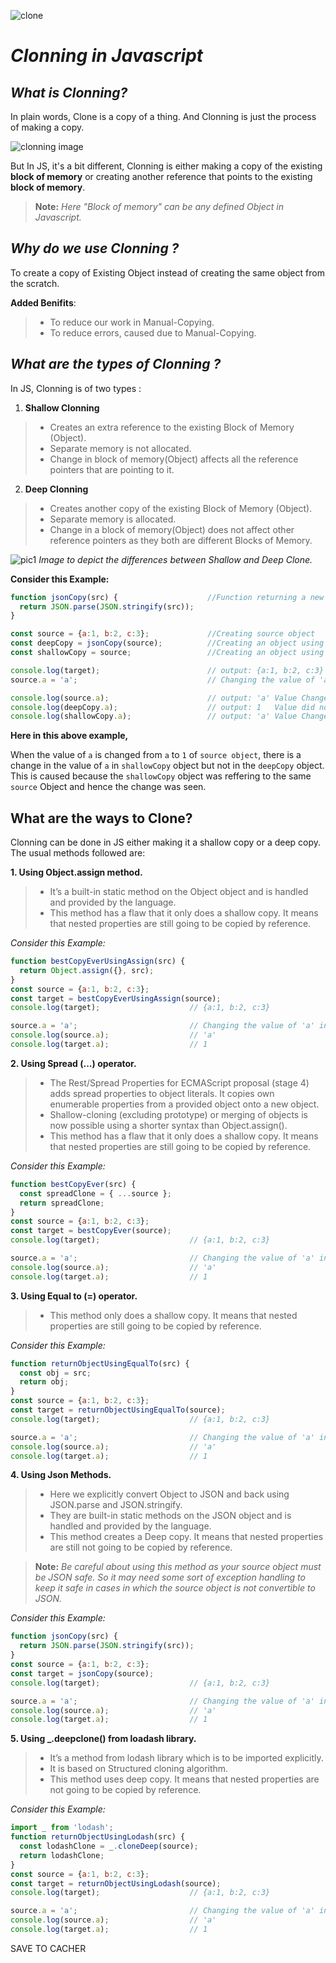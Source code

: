 ![clone](https://miro.medium.com/max/2400/1*ZXPmfUIwyW8RgeTChDfThg.png)

# **_Clonning in Javascript_**

## **_What is Clonning?_**

In plain words, Clone is a copy of a thing. And Clonning is just the process of making a copy.

![clonning image](https://encrypted-tbn0.gstatic.com/images?q=tbn:ANd9GcQ3R9oK71bTLk1aAafluUW3nbj7I9v8OKnpWuUnEggD45J8WKSl&s)

But In JS, it's a bit different, 
Clonning is either making a copy of the existing **block of memory** or creating another reference that points to the existing **block of memory**.

> **Note:** _Here "Block of memory" can be any defined Object in Javascript._

## **_Why do we use Clonning ?_**

To create a copy of Existing Object instead of creating the same object from the scratch.

**Added Benifits**:

>* To reduce our work in Manual-Copying.
>* To reduce errors, caused due to Manual-Copying.

## **_What are the types of Clonning ?_**

In JS, Clonning is of two types :

1. **Shallow Clonning**

>* Creates an extra reference to the existing Block of Memory (Object).
>* Separate memory is not allocated.
>* Change in block of memory(Object) affects all the reference pointers that are pointing to it.

2. **Deep Clonning**
>* Creates another copy of the existing Block of Memory (Object).
>* Separate memory is allocated.
>* Change in a block of memory(Object) does not affect other reference pointers as they both are different Blocks of Memory.

![pic1](https://miro.medium.com/max/488/0*RGt-o4ovYiIt_9nS.)
_Image to depict the differences between Shallow and Deep Clone._

**Consider this Example:**
```js
function jsonCopy(src) {                    //Function returning a new object copied using src object
  return JSON.parse(JSON.stringify(src));
}

const source = {a:1, b:2, c:3};             //Creating source object
const deepCopy = jsonCopy(source);          //Creating an object using deep Clone.
const shallowCopy = source;                 //Creating an object using shallow Clone.

console.log(target);                        // output: {a:1, b:2, c:3}
source.a = 'a';                             // Changing the value of 'a' in source object

console.log(source.a);                      // output: 'a' Value Changed
console.log(deepCopy.a);                    // output: 1   Value did not Change
console.log(shallowCopy.a);                 // output: 'a' Value Changed
```

**Here in this above example,**

When the value of `a` is changed from `a` to `1` of `source object`, there is a change in the value of `a` in `shallowCopy` object but not in the `deepCopy` object. This is caused because the `shallowCopy` object was reffering to the same `source` Object and hence the change was seen.

## **What are the ways to Clone?**

Clonning can be done in JS either making it a shallow copy or a deep copy. The usual methods followed are:

**1. Using Object.assign method.**

> * It’s a built-in static method on the Object object and is handled and provided by the language.
> * This method has a flaw that it only does a shallow copy. It means that nested properties are still going to be copied by reference.

*Consider this Example:*
```js
function bestCopyEverUsingAssign(src) {
  return Object.assign({}, src);
}
const source = {a:1, b:2, c:3};
const target = bestCopyEverUsingAssign(source);
console.log(target);                    // {a:1, b:2, c:3}

source.a = 'a';                         // Changing the value of 'a' in source object
console.log(source.a);                  // 'a'
console.log(target.a);                  // 1
```

**2. Using Spread (...) operator.**

> * The Rest/Spread Properties for ECMAScript proposal (stage 4) adds spread properties to object literals. It copies own enumerable properties from a provided object onto a new object.
> * Shallow-cloning (excluding prototype) or merging of objects is now possible using a shorter syntax than Object.assign().
> * This method has a flaw that it only does a shallow copy. It means that nested properties are still going to be copied by reference.

*Consider this Example:*
```js
function bestCopyEver(src) {
  const spreadClone = { ...source };
  return spreadClone;
}
const source = {a:1, b:2, c:3};
const target = bestCopyEver(source);
console.log(target);                    // {a:1, b:2, c:3}

source.a = 'a';                         // Changing the value of 'a' in source object
console.log(source.a);                  // 'a'
console.log(target.a);                  // 1
```
**3. Using Equal to (=) operator.**

> * This method only does a shallow copy. It means that nested properties are still going to be copied by reference.

*Consider this Example:*
```js
function returnObjectUsingEqualTo(src) {
  const obj = src;
  return obj;
}
const source = {a:1, b:2, c:3};
const target = returnObjectUsingEqualTo(source);
console.log(target);                    // {a:1, b:2, c:3}

source.a = 'a';                         // Changing the value of 'a' in source object
console.log(source.a);                  // 'a'
console.log(target.a);                  // 1
```
**4. Using Json Methods.**

> * Here we explicitly convert Object to JSON and back using JSON.parse and JSON.stringify.
> * They are built-in static methods on the JSON object and is handled and provided by the language.
> * This method creates a Deep copy. It means that nested properties are still not going to be copied by reference.

> **Note:** _Be careful about using this method as your source object must be JSON safe. So it may need some sort of exception handling to keep it safe in cases in which the source object is not convertible to JSON._

*Consider this Example:*
```js
function jsonCopy(src) {
  return JSON.parse(JSON.stringify(src));
}
const source = {a:1, b:2, c:3};
const target = jsonCopy(source);
console.log(target);                    // {a:1, b:2, c:3}

source.a = 'a';                         // Changing the value of 'a' in source object
console.log(source.a);                  // 'a'
console.log(target.a);                  // 1
```
**5. Using _.deepclone() from loadash library.**

> * It’s a  method from lodash library which is to be imported explicitly.
> * It is based on Structured cloning algorithm.
> * This method uses deep copy. It means that nested properties are not going to be copied by reference.

*Consider this Example:*
```js
import _ from 'lodash';
function returnObjectUsingLodash(src) {
  const lodashClone = _.cloneDeep(source);
  return lodashClone;
}
const source = {a:1, b:2, c:3};
const target = returnObjectUsingLodash(source);
console.log(target);                    // {a:1, b:2, c:3}

source.a = 'a';                         // Changing the value of 'a' in source object
console.log(source.a);                  // 'a'
console.log(target.a);                  // 1
```
SAVE TO CACHER
